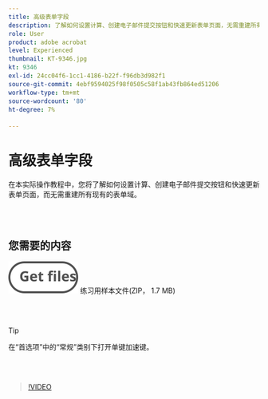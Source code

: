 ```yaml
---
title: 高级表单字段
description: 了解如何设置计算、创建电子邮件提交按钮和快速更新表单页面，无需重建所有现有表单字段
role: User
product: adobe acrobat
level: Experienced
thumbnail: KT-9346.jpg
kt: 9346
exl-id: 24cc04f6-1cc1-4186-b22f-f96db3d982f1
source-git-commit: 4ebf9594025f98f0505c58f1ab43fb864ed51206
workflow-type: tm+mt
source-wordcount: '80'
ht-degree: 7%

---
```


# 高级表单字段

在本实际操作教程中，您将了解如何设置计算、创建电子邮件提交按钮和快速更新表单页面，而无需重建所有现有的表单域。

<br> 

## 您需要的内容

[![获取文件](../assets/Getfiles.svg)](../assets/ProjectEstimate.zip)
练习用样本文件(ZIP， 1.7 MB)

<br> 

>[!TIP]
>
>在“首选项”中的“常规”类别下打开单键加速键。

<br> 

>[!VIDEO](https://video.tv.adobe.com/v/340379?quality=12&learn=on&hidetitle=true)
